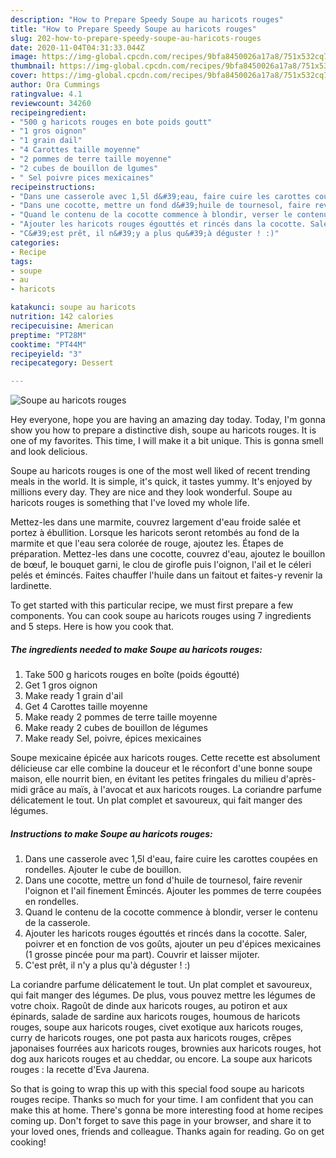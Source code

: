 ```yaml
---
description: "How to Prepare Speedy Soupe au haricots rouges"
title: "How to Prepare Speedy Soupe au haricots rouges"
slug: 202-how-to-prepare-speedy-soupe-au-haricots-rouges
date: 2020-11-04T04:31:33.044Z
image: https://img-global.cpcdn.com/recipes/9bfa8450026a17a8/751x532cq70/soupe-au-haricots-rouges-photo-principale-de-la-recette.jpg
thumbnail: https://img-global.cpcdn.com/recipes/9bfa8450026a17a8/751x532cq70/soupe-au-haricots-rouges-photo-principale-de-la-recette.jpg
cover: https://img-global.cpcdn.com/recipes/9bfa8450026a17a8/751x532cq70/soupe-au-haricots-rouges-photo-principale-de-la-recette.jpg
author: Ora Cummings
ratingvalue: 4.1
reviewcount: 34260
recipeingredient:
- "500 g haricots rouges en bote poids goutt"
- "1 gros oignon"
- "1 grain dail"
- "4 Carottes taille moyenne"
- "2 pommes de terre taille moyenne"
- "2 cubes de bouillon de lgumes"
- " Sel poivre pices mexicaines"
recipeinstructions:
- "Dans une casserole avec 1,5l d&#39;eau, faire cuire les carottes coupées en rondelles. Ajouter le cube de bouillon."
- "Dans une cocotte, mettre un fond d&#39;huile de tournesol, faire revenir l&#39;oignon et l&#39;ail finement Émincés. Ajouter les pommes de terre coupées en rondelles."
- "Quand le contenu de la cocotte commence à blondir, verser le contenu de la casserole."
- "Ajouter les haricots rouges égouttés et rincés dans la cocotte. Saler, poivrer et en fonction de vos goûts, ajouter un peu d&#39;épices mexicaines (1 grosse pincée pour ma part). Couvrir et laisser mijoter."
- "C&#39;est prêt, il n&#39;y a plus qu&#39;à déguster ! :)"
categories:
- Recipe
tags:
- soupe
- au
- haricots

katakunci: soupe au haricots 
nutrition: 142 calories
recipecuisine: American
preptime: "PT28M"
cooktime: "PT44M"
recipeyield: "3"
recipecategory: Dessert

---
```



![Soupe au haricots rouges](https://img-global.cpcdn.com/recipes/9bfa8450026a17a8/751x532cq70/soupe-au-haricots-rouges-photo-principale-de-la-recette.jpg)

Hey everyone, hope you are having an amazing day today. Today, I'm gonna show you how to prepare a distinctive dish, soupe au haricots rouges. It is one of my favorites. This time, I will make it a bit unique. This is gonna smell and look delicious.

Soupe au haricots rouges is one of the most well liked of recent trending meals in the world. It is simple, it's quick, it tastes yummy. It's enjoyed by millions every day. They are nice and they look wonderful. Soupe au haricots rouges is something that I've loved my whole life.

Mettez-les dans une marmite, couvrez largement d&#39;eau froide salée et portez à ébullition. Lorsque les haricots seront retombés au fond de la marmite et que l&#39;eau sera colorée de rouge, ajoutez les. Étapes de préparation. Mettez-les dans une cocotte, couvrez d&#39;eau, ajoutez le bouillon de bœuf, le bouquet garni, le clou de girofle puis l&#39;oignon, l&#39;ail et le céleri pelés et émincés. Faites chauffer l&#39;huile dans un faitout et faites-y revenir la lardinette.


To get started with this particular recipe, we must first prepare a few components. You can cook soupe au haricots rouges using 7 ingredients and 5 steps. Here is how you cook that.

<!--inarticleads1-->

##### The ingredients needed to make Soupe au haricots rouges:

1. Take 500 g haricots rouges en boîte (poids égoutté)
1. Get 1 gros oignon
1. Make ready 1 grain d&#39;ail
1. Get 4 Carottes taille moyenne
1. Make ready 2 pommes de terre taille moyenne
1. Make ready 2 cubes de bouillon de légumes
1. Make ready  Sel, poivre, épices mexicaines


Soupe mexicaine épicée aux haricots rouges. Cette recette est absolument délicieuse car elle combine la douceur et le réconfort d&#39;une bonne soupe maison, elle nourrit bien, en évitant les petites fringales du milieu d&#39;après-midi grâce au maïs, à l&#39;avocat et aux haricots rouges. La coriandre parfume délicatement le tout. Un plat complet et savoureux, qui fait manger des légumes. 

<!--inarticleads2-->

##### Instructions to make Soupe au haricots rouges:

1. Dans une casserole avec 1,5l d&#39;eau, faire cuire les carottes coupées en rondelles. Ajouter le cube de bouillon.
1. Dans une cocotte, mettre un fond d&#39;huile de tournesol, faire revenir l&#39;oignon et l&#39;ail finement Émincés. Ajouter les pommes de terre coupées en rondelles.
1. Quand le contenu de la cocotte commence à blondir, verser le contenu de la casserole.
1. Ajouter les haricots rouges égouttés et rincés dans la cocotte. Saler, poivrer et en fonction de vos goûts, ajouter un peu d&#39;épices mexicaines (1 grosse pincée pour ma part). Couvrir et laisser mijoter.
1. C&#39;est prêt, il n&#39;y a plus qu&#39;à déguster ! :)


La coriandre parfume délicatement le tout. Un plat complet et savoureux, qui fait manger des légumes. De plus, vous pouvez mettre les légumes de votre choix. Ragoût de dinde aux haricots rouges, au potiron et aux épinards, salade de sardine aux haricots rouges, houmous de haricots rouges, soupe aux haricots rouges, civet exotique aux haricots rouges, curry de haricots rouges, one pot pasta aux haricots rouges, crêpes japonaises fourrées aux haricots rouges, brownies aux haricots rouges, hot dog aux haricots rouges et au cheddar, ou encore. La soupe aux haricots rouges : la recette d&#39;Eva Jaurena. 

So that is going to wrap this up with this special food soupe au haricots rouges recipe. Thanks so much for your time. I am confident that you can make this at home. There's gonna be more interesting food at home recipes coming up. Don't forget to save this page in your browser, and share it to your loved ones, friends and colleague. Thanks again for reading. Go on get cooking!
